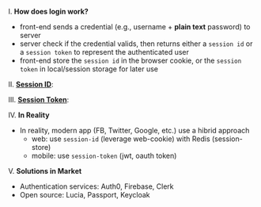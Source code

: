 I. **How does login work?**
- front-end sends a credential (e.g., username + **plain text** password) to server
- server check if the credential valids, then returns either a `session id` or a `session token` to represent the authenticated user
- front-end store the `session id` in the browser cookie, or the `session token` in local/session storage for later use

II. **[Session ID](https://github.com/chipbk10/SystemDesign/blob/master/login-session-id.md)**:

III. **[Session Token](https://github.com/chipbk10/SystemDesign/blob/master/login-session-token.md)**:

IV. **In Reality**
- In reality, modern app (FB, Twitter, Google, etc.) use a hibrid approach
  - web: use `session-id` (leverage web-cookie) with Redis (session-store)
  - mobile: use `session-token` (jwt, oauth token)

V. **Solutions in Market**
- Authentication services: Auth0, Firebase, Clerk
- Open source: Lucia, Passport, Keycloak


